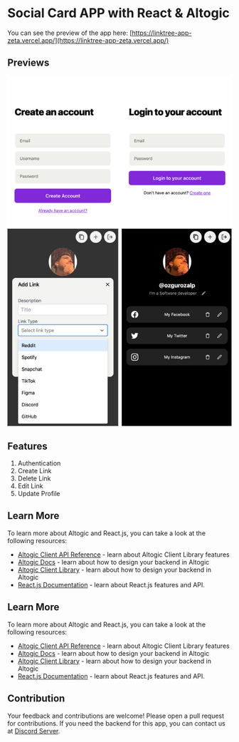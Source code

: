 # Social Card APP with React & Altogic

You can see the preview of the app here: [https://linktree-app-zeta.vercel.app/](https://linktree-app-zeta.vercel.app/)

## Previews
![picture alt](public/github/preview.png 'Preview image of the app')


## Features

1. Authentication
2. Create Link
3. Delete Link
4. Edit Link
5. Update Profile

## Learn More

To learn more about Altogic and React.js, you can take a look at the following resources:

-   [Altogic Client API Reference](https://clientapi.altogic.com/v2.2.0/modules.html) - learn about Altogic Client Library features
-   [Altogic Docs](https://www.altogic.com/docs/) - learn about how to design your backend in Altogic
-   [Altogic Client Library](https://www.altogic.com/client/) - learn about how to design your backend in Altogic
-   [React.js Documentation](https://reactjs.org/docs/getting-started.html) - learn about React.js features and API.

## Learn More

To learn more about Altogic and React.js, you can take a look at the following resources:

-   [Altogic Client API Reference](https://clientapi.altogic.com/v2.2.0/modules.html) - learn about Altogic Client Library features
-   [Altogic Docs](https://www.altogic.com/docs/) - learn about how to design your backend in Altogic
-   [Altogic Client Library](https://www.altogic.com/client/) - learn about how to design your backend in Altogic
-   [React.js Documentation](https://reactjs.org/docs/getting-started.html) - learn about React.js features and API.

## Contribution

Your feedback and contributions are welcome! Please open a pull request for contributions. If you need the backend for this app, you can contact us at [Discord Server](https://discord.gg/ERK2ssumh8).